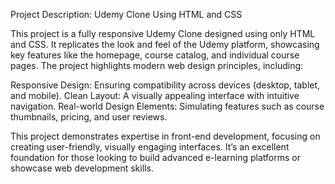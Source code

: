 Project Description: Udemy Clone Using HTML and CSS

This project is a fully responsive Udemy Clone designed using only HTML and CSS. It replicates the look and feel of the Udemy platform, showcasing key features like the homepage, course catalog, and individual course pages. The project highlights modern web design principles, including:

Responsive Design: Ensuring compatibility across devices (desktop, tablet, and mobile).
Clean Layout: A visually appealing interface with intuitive navigation.
Real-world Design Elements: Simulating features such as course thumbnails, pricing, and user reviews.

This project demonstrates expertise in front-end development, focusing on creating user-friendly, visually engaging interfaces. It’s an excellent foundation for those looking to build advanced e-learning platforms or showcase web development skills.
